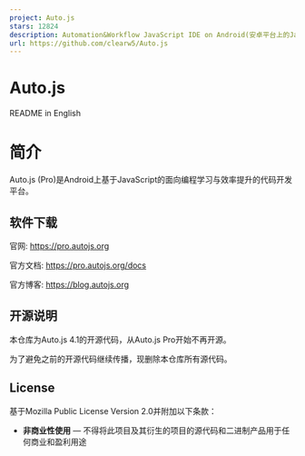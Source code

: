 ```yaml
---
project: Auto.js
stars: 12824
description: Automation&Workflow JavaScript IDE on Android(安卓平台上的JavaScript编程IDE)
url: https://github.com/clearw5/Auto.js
---
```


Auto.js
=======

README in English

简介
==

Auto.js (Pro)是Android上基于JavaScript的面向编程学习与效率提升的代码开发平台。

软件下载
----

官网: https://pro.autojs.org

官方文档: https://pro.autojs.org/docs

官方博客: https://blog.autojs.org

开源说明
----

本仓库为Auto.js 4.1的开源代码，从Auto.js Pro开始不再开源。

为了避免之前的开源代码继续传播，现删除本仓库所有源代码。

License
-------

基于Mozilla Public License Version 2.0并附加以下条款：

-   **非商业性使用** — 不得将此项目及其衍生的项目的源代码和二进制产品用于任何商业和盈利用途
